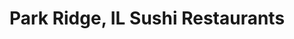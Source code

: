 ---
layout: city
title: Park Ridge, IL Sushi Restaurants
permalink: /illinois/park-ridge/
stateAbbr: IL
stateName: Illinois
cityName: Park Ridge
---